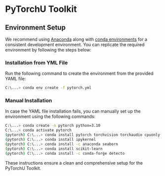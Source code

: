 # PyTorchU Toolkit

## Environment Setup

We recommend using [Anaconda](https://www.anaconda.com/) along with [conda environments](https://conda.io/projects/conda/en/latest/user-guide/tasks/manage-environments.html#) for a consistent development environment. You can replicate the required environment by following the steps below:

### Installation from YML File

Run the following command to create the environment from the provided YAML file:

```bash
C:\...> conda env create -f pytorch.yml
```

### Manual Installation

In case the YAML file installation fails, you can manually set up the environment using the following commands:

```bash
C:\...> conda create -n pytorch python=3.10
C:\...> conda activate pytorch
(pytorch) C:\...> conda install pytorch torchvision torchaudio cpuonly -c pytorch
(pytorch) C:\...> conda install ipykernel
(pytorch) C:\...> conda install -c anaconda seaborn
(pytorch) C:\...> conda install scikit-learn
(pytorch) C:\...> conda install -c conda-forge detecto
```

These instructions ensure a clean and comprehensive setup for the PyTorchU Toolkit.
